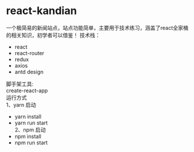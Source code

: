 # react-kandian
一个极简易的新闻站点，站点功能简单，主要用于技术练习，涵盖了react全家桶的相关知识，初学者可以借鉴！ 
技术栈：  
- react
- react-router
- redux
- axios 
- antd design  
  
脚手架工具:  
create-react-app  
运行方式  
1、yarn 启动  
  - yarn install
  - yarn run start  
2、npm 启动  
  - npm install
  - npm run start
